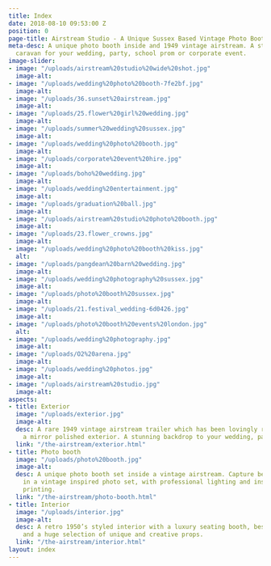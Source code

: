 ```yaml
---
title: Index
date: 2018-08-10 09:53:00 Z
position: 0
page-title: Airstream Studio - A Unique Sussex Based Vintage Photo Booth
meta-desc: A unique photo booth inside and 1949 vintage airstream. A stunning retro
  caravan for your wedding, party, school prom or corporate event.
image-slider:
- image: "/uploads/airstream%20studio%20wide%20shot.jpg"
  image-alt: 
- image: "/uploads/wedding%20photo%20booth-7fe2bf.jpg"
  image-alt: 
- image: "/uploads/36.sunset%20airstream.jpg"
  image-alt: 
- image: "/uploads/25.flower%20girl%20wedding.jpg"
  image-alt: 
- image: "/uploads/summer%20wedding%20sussex.jpg"
  image-alt: 
- image: "/uploads/wedding%20photo%20booth.jpg"
  image-alt: 
- image: "/uploads/corporate%20event%20hire.jpg"
  image-alt: 
- image: "/uploads/boho%20wedding.jpg"
  image-alt: 
- image: "/uploads/wedding%20entertainment.jpg"
  image-alt: 
- image: "/uploads/graduation%20ball.jpg"
  image-alt: 
- image: "/uploads/airstream%20studio%20photo%20booth.jpg"
  image-alt: 
- image: "/uploads/23.flower_crowns.jpg"
  image-alt: 
- image: "/uploads/wedding%20photo%20booth%20kiss.jpg"
  alt: 
- image: "/uploads/pangdean%20barn%20wedding.jpg"
  image-alt: 
- image: "/uploads/wedding%20photography%20sussex.jpg"
  image-alt: 
- image: "/uploads/photo%20booth%20sussex.jpg"
  image-alt: 
- image: "/uploads/21.festival_wedding-6d0426.jpg"
  image-alt: 
- image: "/uploads/photo%20booth%20events%20london.jpg"
  alt: 
- image: "/uploads/wedding%20photography.jpg"
  image-alt: 
- image: "/uploads/O2%20arena.jpg"
  image-alt: 
- image: "/uploads/wedding%20photos.jpg"
  image-alt: 
- image: "/uploads/airstream%20studio.jpg"
  image-alt: 
aspects:
- title: Exterior
  image: "/uploads/exterior.jpg"
  image-alt: 
  desc: A rare 1949 vintage airstream trailer which has been lovingly restored with
    a mirror polished exterior. A stunning backdrop to your wedding, party or event.
  link: "/the-airstream/exterior.html"
- title: Photo booth
  image: "/uploads/photo%20booth.jpg"
  image-alt: 
  desc: A unique photo booth set inside a vintage airstream. Capture beautiful memories
    in a vintage inspired photo set, with professional lighting and instant photo
    printing.
  link: "/the-airstream/photo-booth.html"
- title: Interior
  image: "/uploads/interior.jpg"
  image-alt: 
  desc: A retro 1950’s styled interior with a luxury seating booth, bespoke units
    and a huge selection of unique and creative props.
  link: "/the-airstream/interior.html"
layout: index
---
```


